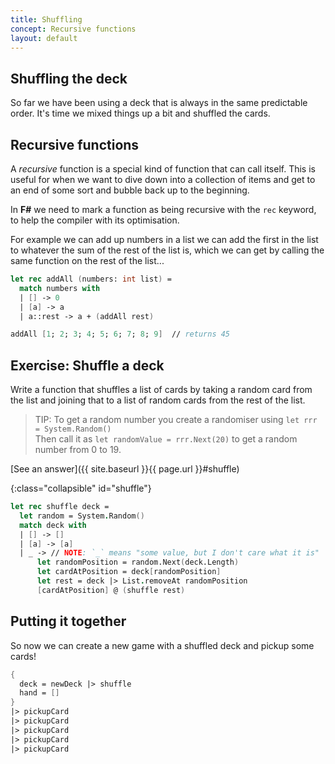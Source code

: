 ```yaml
---
title: Shuffling
concept: Recursive functions
layout: default
---
```

## Shuffling the deck
So far we have been using a deck that is always in the same predictable order.  It's time we mixed things up a bit and shuffled the cards.

## Recursive functions
A _recursive_ function is a special kind of function that can call itself.  This is useful for when we want to dive down into a collection of items and get to an end of some sort and bubble back up to the beginning.

In __F#__ we need to mark a function as being recursive with the `rec` keyword, to help the compiler with its optimisation.

For example we can add up numbers in a list we can add the first in the list to whatever the sum of the rest of the list is, 
which we can get by calling the same function on the rest of the list...

```fsharp
let rec addAll (numbers: int list) =
  match numbers with 
  | [] -> 0
  | [a] -> a
  | a::rest -> a + (addAll rest)

addAll [1; 2; 3; 4; 5; 6; 7; 8; 9]  // returns 45
```

## Exercise: Shuffle a deck
Write a function that shuffles a list of cards by taking a random card from the list and joining that to a list of random cards from the rest of the list.

> TIP: To get a random number you create a randomiser using `let rrr = System.Random()`  
>      Then call it as `let randomValue = rrr.Next(20)` to get a random number from 0 to 19.

[See an answer]({{ site.baseurl }}{{ page.url }}#shuffle)

{:class="collapsible" id="shuffle"}
```fsharp
let rec shuffle deck = 
  let random = System.Random()
  match deck with 
  | [] -> []
  | [a] -> [a]
  | _ -> // NOTE: `_` means "some value, but I don't care what it is"
      let randomPosition = random.Next(deck.Length)
      let cardAtPosition = deck[randomPosition]
      let rest = deck |> List.removeAt randomPosition
      [cardAtPosition] @ (shuffle rest)
```

## Putting it together

So now we can create a new game with a shuffled deck and pickup some cards!

```fsharp
{
  deck = newDeck |> shuffle
  hand = []
}
|> pickupCard
|> pickupCard
|> pickupCard
|> pickupCard
|> pickupCard
```
